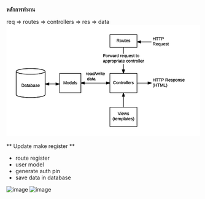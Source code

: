 **หลักการทำงาน** 

req => routes => controllers => res => data
![Alt text](image.png)


** Update make register **
- route register
- user model
- generate auth pin
- save data in database

![image](https://github.com/boytur/POS-YAYEE-API/assets/104257779/4b10a293-8494-4e45-8275-8aa063a752f0)
![image](https://github.com/boytur/POS-YAYEE-API/assets/104257779/df027bc8-b3d2-43eb-9bac-6d580d923d23)



 
